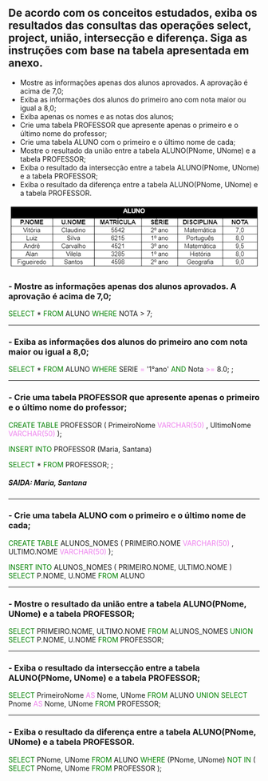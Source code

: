 ## De acordo com os conceitos estudados, exiba os resultados das consultas das operações select, project, união, intersecção e diferença. Siga as instruções com base na tabela apresentada em anexo.

- Mostre as informações apenas dos alunos aprovados. A aprovação é acima de 7,0;
- Exiba as informações dos alunos do primeiro ano com nota maior ou igual a 8,0;
- Exiba apenas os nomes e as notas dos alunos;
- Crie uma tabela PROFESSOR que apresente apenas o primeiro e o último nome do professor;
- Crie uma tabela ALUNO com o primeiro e o último nome de cada;
- Mostre o resultado da união entre a tabela ALUNO(PNome, UNome) e a tabela PROFESSOR;
- Exiba o resultado da intersecção entre a tabela ALUNO(PNome, UNome) e a tabela PROFESSOR;
- Exiba o resultado da diferença entre a tabela ALUNO(PNome, UNome) e a tabela PROFESSOR. 

![Tabela](./Imagem01_Atividade04_BancoDeDadosI.png)
 ### - Mostre as informações apenas dos alunos aprovados. A aprovação é acima de 7,0;

 
<span style="color:green;">SELECT</span> * <span style="color:green;">FROM</span> ALUNO <span style="color:green;">WHERE</span> NOTA > 7;</span>
<hr/>

 ### - Exiba as informações dos alunos do primeiro ano com nota maior ou igual a 8,0;

  
<span style="color:green;">
SELECT</span> *
<span style="color:green;">FROM</span> ALUNO 
<span style="color:green;">WHERE</span> SERIE <span style="color:violet;">=</span> '1°ano' 
<span style="color:green;">AND</span> Nota 
<span style="color:violet;">>=</span> 8.0;
;
<hr/>

### - Crie uma tabela PROFESSOR que apresente apenas o primeiro e o último nome do professor;

<span style='color:green'> CREATE TABLE </span> PROFESSOR (
    PrimeiroNome 
<span style='color:violet'>VARCHAR(50)</span> ,
    UltimoNome <span style='color:violet'>VARCHAR(50)</span> 
);

<span style='color:green'> INSERT INTO </span>PROFESSOR (Maria, Santana)

<span style="color:green;">
SELECT</span> * 
<span style="color:green;">FROM</span> PROFESSOR;
;

##### SAIDA: Maria, Santana 
<hr/>

### - Crie uma tabela ALUNO com o primeiro e o último nome de cada;

<span style='color:green'> CREATE TABLE </span> ALUNOS_NOMES (
    PRIMEIRO.NOME 
<span style='color:violet'>VARCHAR(50)</span> ,
    ULTIMO.NOME <span style='color:violet'>VARCHAR(50)</span> 
);


<span style='color:green'> INSERT INTO  </span>ALUNOS_NOMES ( PRIMEIRO.NOME, ULTIMO.NOME ) <span style="color:green;">
SELECT</span> P.NOME, U.NOME
<span style="color:green;">FROM</span> ALUNO

<hr/>


### - Mostre o resultado da união entre a tabela ALUNO(PNome, UNome) e a tabela PROFESSOR;

<span style='color:green'>SELECT</span> PRIMEIRO.NOME, ULTIMO.NOME <span style='color:green'>FROM</span> ALUNOS_NOMES
<span style='color:green'>UNION</span>
<span style='color:green'>SELECT</span> P.NOME, U.NOME <span style='color:green'>FROM</span> PROFESSOR;


<hr/>

### - Exiba o resultado da intersecção entre a tabela ALUNO(PNome, UNome) e a tabela PROFESSOR;

<span style='color:green'>SELECT</span> PrimeiroNome <span style='color:violet'>AS</span> Nome, UNome <span style='color:green'>FROM</span> ALUNO
<span style='color:green'>UNION</span>
<span style='color:green'>SELECT</span> Pnome <span style='color:violet'>AS</span> Nome, UNome <span style='color:green'>FROM</span> PROFESSOR;

<hr/>

### - Exiba o resultado da diferença entre a tabela ALUNO(PNome, UNome) e a tabela PROFESSOR.

<span style='color:green'>SELECT</span> PNome, UNome
<span style='color:green'>FROM</span> ALUNO
<span style='color:green'>WHERE</span> (PNome, UNome) <span style='color:green'>NOT IN</span> (
    <span style='color:green'>SELECT</span> PNome, UNome
    <span style='color:green'>FROM</span> PROFESSOR
);

